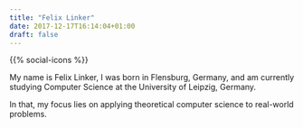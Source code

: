 ```yaml
---
title: "Felix Linker"
date: 2017-12-17T16:14:04+01:00
draft: false
---
```


{{% social-icons %}}

My name is Felix Linker, I was born in Flensburg, Germany, and am currently studying Computer Science at the University of Leipzig, Germany.

In that, my focus lies on applying theoretical computer science to real-world problems.
